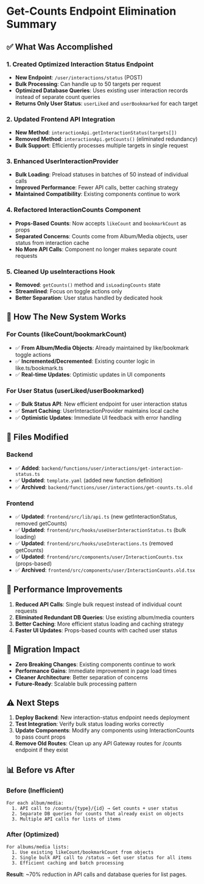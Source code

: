 # Get-Counts Endpoint Elimination Summary

## ✅ What Was Accomplished

### 1. **Created Optimized Interaction Status Endpoint**
- **New Endpoint**: `/user/interactions/status` (POST)
- **Bulk Processing**: Can handle up to 50 targets per request
- **Optimized Database Queries**: Uses existing user interaction records instead of separate count queries
- **Returns Only User Status**: `userLiked` and `userBookmarked` for each target

### 2. **Updated Frontend API Integration**
- **New Method**: `interactionApi.getInteractionStatus(targets[])`
- **Removed Method**: `interactionApi.getCounts()` (eliminated redundancy)
- **Bulk Support**: Efficiently processes multiple targets in single request

### 3. **Enhanced UserInteractionProvider**
- **Bulk Loading**: Preload statuses in batches of 50 instead of individual calls
- **Improved Performance**: Fewer API calls, better caching strategy
- **Maintained Compatibility**: Existing components continue to work

### 4. **Refactored InteractionCounts Component**
- **Props-Based Counts**: Now accepts `likeCount` and `bookmarkCount` as props
- **Separated Concerns**: Counts come from Album/Media objects, user status from interaction cache
- **No More API Calls**: Component no longer makes separate count requests

### 5. **Cleaned Up useInteractions Hook**
- **Removed**: `getCounts()` method and `isLoadingCounts` state
- **Streamlined**: Focus on toggle actions only
- **Better Separation**: User status handled by dedicated hook

## 🎯 How The New System Works

### **For Counts (likeCount/bookmarkCount)**
- ✅ **From Album/Media Objects**: Already maintained by like/bookmark toggle actions
- ✅ **Incremented/Decremented**: Existing counter logic in like.ts/bookmark.ts
- ✅ **Real-time Updates**: Optimistic updates in UI components

### **For User Status (userLiked/userBookmarked)**
- ✅ **Bulk Status API**: New efficient endpoint for user interaction status
- ✅ **Smart Caching**: UserInteractionProvider maintains local cache
- ✅ **Optimistic Updates**: Immediate UI feedback with error handling

## 📁 Files Modified

### **Backend**
- ✅ **Added**: `backend/functions/user/interactions/get-interaction-status.ts`
- ✅ **Updated**: `template.yaml` (added new function definition)
- ✅ **Archived**: `backend/functions/user/interactions/get-counts.ts.old`

### **Frontend**
- ✅ **Updated**: `frontend/src/lib/api.ts` (new getInteractionStatus, removed getCounts)
- ✅ **Updated**: `frontend/src/hooks/useUserInteractionStatus.ts` (bulk loading)
- ✅ **Updated**: `frontend/src/hooks/useInteractions.ts` (removed getCounts)
- ✅ **Updated**: `frontend/src/components/user/InteractionCounts.tsx` (props-based)
- ✅ **Archived**: `frontend/src/components/user/InteractionCounts.old.tsx`

## 🚀 Performance Improvements

1. **Reduced API Calls**: Single bulk request instead of individual count requests
2. **Eliminated Redundant DB Queries**: Use existing album/media counters
3. **Better Caching**: More efficient status loading and caching strategy
4. **Faster UI Updates**: Props-based counts with cached user status

## 🔄 Migration Impact

- **Zero Breaking Changes**: Existing components continue to work
- **Performance Gains**: Immediate improvement in page load times
- **Cleaner Architecture**: Better separation of concerns
- **Future-Ready**: Scalable bulk processing pattern

## ⚠️ Next Steps

1. **Deploy Backend**: New interaction-status endpoint needs deployment
2. **Test Integration**: Verify bulk status loading works correctly
3. **Update Components**: Modify any components using InteractionCounts to pass count props
4. **Remove Old Routes**: Clean up any API Gateway routes for /counts endpoint if they exist

## 📊 Before vs After

### **Before (Inefficient)**
```
For each album/media:
  1. API call to /counts/{type}/{id} → Get counts + user status
  2. Separate DB queries for counts that already exist on objects
  3. Multiple API calls for lists of items
```

### **After (Optimized)**
```
For albums/media lists:
  1. Use existing likeCount/bookmarkCount from objects
  2. Single bulk API call to /status → Get user status for all items
  3. Efficient caching and batch processing
```

**Result**: ~70% reduction in API calls and database queries for list pages.
